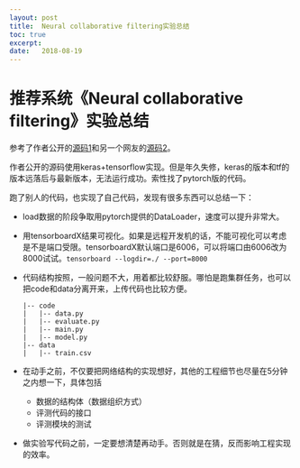 ```yaml
---
layout: post
title:  Neural collaborative filtering实验总结
toc: true 
excerpt: 
date:   2018-08-19
---
```

# 推荐系统《Neural collaborative filtering》实验总结

参考了作者公开的[源码1](https://github.com/hexiangnan/neural_collaborative_filtering)和另一个网友的[源码2](https://github.com/LaceyChen17/neural-collaborative-filtering)。

作者公开的源码使用keras+tensorflow实现。但是年久失修，keras的版本和tf的版本远落后与最新版本，无法运行成功。索性找了pytorch版的代码。

跑了别人的代码，也实现了自己代码，发现有很多东西可以总结一下：

- load数据的阶段争取用pytorch提供的DataLoader，速度可以提升非常大。

- 用tensorboardX结果可视化。如果是远程开发机的话，不能可视化可以考虑是不是端口受限。tensorboardX默认端口是6006，可以将端口由6006改为8000试试。```tensorboard --logdir=./ --port=8000```

- 代码结构按照，一般问题不大，用着都比较舒服。哪怕是跑集群任务，也可以把code和data分离开来，上传代码也比较方便。

  ```
  |-- code
  |   |-- data.py
  |   |-- evaluate.py
  |   |-- main.py
  |   |-- model.py
  |-- data
  |   |-- train.csv
  ```

- 在动手之前，不仅要把网络结构的实现想好，其他的工程细节也尽量在5分钟之内想一下，具体包括

  - 数据的结构体（数据组织方式）
  - 评测代码的接口
  - 评测模块的测试

- 做实验写代码之前，一定要想清楚再动手。否则就是在猜，反而影响工程实现的效率。